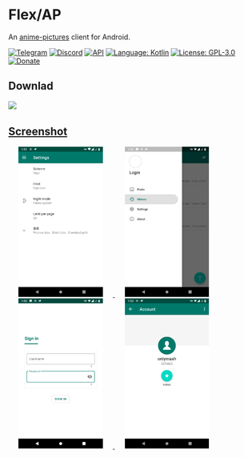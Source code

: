 # Flex/AP

An [anime-pictures](https://anime-pictures.net) client for Android.

[![Telegram](https://img.shields.io/badge/chat-Telegram-blue.svg)](https://t.me/flexbooru)
[![Discord](https://img.shields.io/discord/555912761742458880.svg?label=discord)](https://discord.gg/zxAX5Jh)
[![API](https://img.shields.io/badge/API-21%2B-brightgreen.svg?style=flat)](https://android-arsenal.com/api?level=21)
[![Language: Kotlin](https://img.shields.io/github/languages/top/flexbooru/flexbooru-ap.svg)](https://github.com/flexbooru/flexbooru-ap/search?l=kotlin)
[![License: GPL-3.0](https://img.shields.io/badge/license-GPL--3.0-orange.svg)](https://www.gnu.org/licenses/gpl-3.0)
[![Donate](https://img.shields.io/badge/Donate-PayPal-green.svg?label=donate)](https://www.paypal.me/fiepi)

## Downlad

<a href="https://play.google.com/store/apps/details?id=onlymash.flexbooru.ap"><img src="https://play.google.com/intl/en_us/badges/images/generic/en-play-badge.png" height="48">

## Screenshot

<img src="art/screenshot_01.png" height="300" hspace="20"> <img src="art/screenshot_02.png" height="300" hspace="20"> <img src="art/screenshot_03.png" height="300" hspace="20"> <img src="art/screenshot_04.png" height="300" hspace="20">
